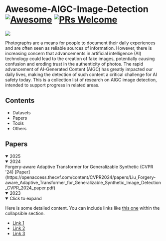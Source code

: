 # Awesome-AIGC-Image-Detection [![Awesome](https://cdn.rawgit.com/sindresorhus/awesome/d7305f38d29fed78fa85652e3a63e154dd8e8829/media/badge.svg)](https://github.com/sindresorhus/awesome) [![PRs Welcome](https://img.shields.io/badge/PRs-welcome-brightgreen.svg?style=flat-square)](http://makeapullrequest.com)  
![](1739449670179.jpg)

Photographs are a means for people to document their daily experiences and are often seen as reliable sources of information. However, there is increasing concern that advancements in artificial intelligence (AI) technology could lead to the creation of fake images, potentially causing confusion and eroding trust in the authenticity of photos. The rapid advancement of AI-Generated Content (AIGC) has greatly impacted our daily lives, making the detection of such content a critical challenge for AI safety today. This is a collection list of research on AIGC image detection, intended to support progress in related areas.  

## Contents
- Datasets
- Papers
- Tools
- Others

## Papers
<details open>
  <summary>2025</summary>
</details>

<details open>
  <summary>2024</summary>
  Forgery-aware Adaptive Transformer for Generalizable Synthetic (CVPR '24) [Paper](https://openaccess.thecvf.com/content/CVPR2024/papers/Liu_Forgery-aware_Adaptive_Transformer_for_Generalizable_Synthetic_Image_Detection_CVPR_2024_paper.pdf)
</details>

<details open>
  <summary>2023</summary>
</details>

<details open>
  <summary>Click to expand</summary>
  
  Here is some detailed content. You can include links like [this one](https://example.com) within the collapsible section.

  - [Link 1](https://example.com/1)
  - [Link 2](https://example.com/2)
  - [Link 3](https://example.com/3)
</details>
